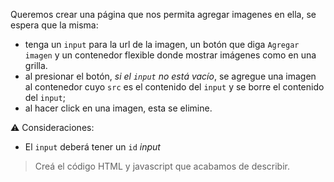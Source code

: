 Queremos crear una página que nos permita agregar imagenes en ella, se espera que la misma:

- tenga un `input` para la url de la imagen, un botón que diga `Agregar imagen` y un contenedor flexible donde mostrar imágenes como en una grilla.
- al presionar el botón, _si el `input` no está vacío_, se agregue una imagen al contenedor cuyo `src` es el contenido del `input` y se borre el contenido del `input`;
- al hacer click en una imagen, esta se elimine.

:warning: Consideraciones:

- El `input` deberá tener un `id` _input_

> Creá el código HTML y javascript que acabamos de describir.
